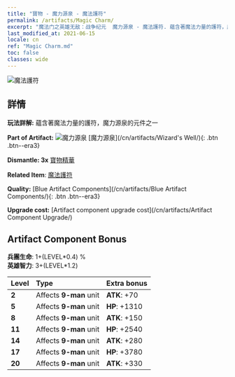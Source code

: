 ```yaml
---
title: "寶物 - 魔力源泉 - 魔法護符"
permalink: /artifacts/Magic Charm/
excerpt: "魔法门之英雄无敌：战争纪元  魔力源泉 - 魔法護符. 蘊含著魔法力量的護符，魔力源泉的元件之一"
last_modified_at: 2021-06-15
locale: cn
ref: "Magic Charm.md"
toc: false
classes: wide
---
```


 ![魔法護符](/images/t/artifact_40212.png)



## 詳情

 **玩法詳解:** 蘊含著魔法力量的護符，魔力源泉的元件之一

 **Part of Artifact:** ![魔力源泉](/images/t/icon_artifact_21.png) [魔力源泉](/cn/artifacts/Wizard's Well/){: .btn .btn--era3}

 **Dismantle: 3x** [寶物精華](/cn/Items/con_905/)

 **Related Item**: [魔法護符](/cn/Items/art_113/)

 **Quality:** [Blue Artifact Components](/cn/artifacts/Blue Artifact Components/){: .btn .btn--era3}

 **Upgrade cost:** [Artifact component upgrade cost](/cn/artifacts/Artifact Component Upgrade/)

## Artifact Component Bonus

  **兵團生命**: 1+(LEVEL\*0.4) %<br/>**英雄智力**: 3+(LEVEL\*1.2)

  |  Level  | Type |    Extra bonus  | 
  |:--------|:-----|:----------------| 
  | **2** | Affects **9-man** unit | **ATK**: +70 | 
  | **5** | Affects **9-man** unit | **HP**: +1310 | 
  | **8** | Affects **9-man** unit | **ATK**: +150 | 
  | **11** | Affects **9-man** unit | **HP**: +2540 | 
  | **14** | Affects **9-man** unit | **ATK**: +280 | 
  | **17** | Affects **9-man** unit | **HP**: +3780 | 
  | **20** | Affects **9-man** unit | **ATK**: +330 | 
